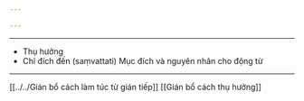 ```yaml
---

---
```

---


 - Thụ hưởng
- Chỉ đích đến (saṃvattati)
Mục đích và nguyên nhân cho động từ


---

[[../../Gián bổ cách làm túc từ gián tiếp]]
[[Gián bổ cách thụ hưởng]]

